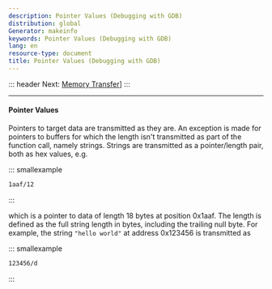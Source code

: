 ```yaml
---
description: Pointer Values (Debugging with GDB)
distribution: global
Generator: makeinfo
keywords: Pointer Values (Debugging with GDB)
lang: en
resource-type: document
title: Pointer Values (Debugging with GDB)
---
```

::: header
Next: [Memory Transfer](Memory-Transfer.html#Memory-Transfer)]
:::

---

#### Pointer Values

Pointers to target data are transmitted as they are. An exception is made for pointers to buffers for which the length isn't transmitted as part of the function call, namely strings. Strings are transmitted as a pointer/length pair, both as hex values, e.g.

::: smallexample

```bash
1aaf/12
```

:::

which is a pointer to data of length 18 bytes at position 0x1aaf. The length is defined as the full string length in bytes, including the trailing null byte. For example, the string `"hello world"` at address 0x123456 is transmitted as

::: smallexample

```bash
123456/d
```

:::
